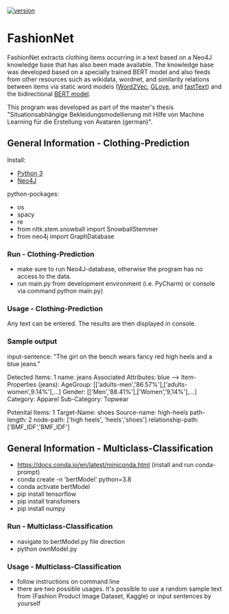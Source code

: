 [![version](https://img.shields.io/github/license/texttechnologylab/FashionNet)]()


# FashionNet
FashionNet extracts clothing items occurring in a text based on a Neo4J knowledge base that has also been made available. 
The knowledge base was developed based on a specially trained BERT model and also feeds from other resources such as wikidata, wordnet, and similarity relations between items via static word models ([Word2Vec](https://github.com/tensorflow/docs/blob/master/site/en/tutorials/text/word2vec.ipynb), [GLove](https://nlp.stanford.edu/projects/glove/), and [fastText](https://fasttext.cc/)) and the bidirectional [BERT model](https://github.com/google-research/bert).

This program was developed as part of the master's thesis "Situationsabhängige Bekleidungsmodellierung mit Hilfe von Machine Learning für die Erstellung von Avataren (german)".

## General Information - Clothing-Prediction
Install:
- [Python 3](https://www.python.org/downloads/)
- [Neo4J](https://neo4j.com/)

python-pockages:
- os
- spacy
- re
- from nltk.stem.snowball import SnowballStemmer
- from neo4j import GraphDatabase

### Run - Clothing-Prediction
- make sure to run Neo4J-database, otherwise the program has no access to the data.
- run main.py from development environment (i.e. PyCharm) or console via command python main.py)

### Usage - Clothing-Prediction
Any text can be entered. The results are then displayed in console.

### Sample output

input-sentence: "The girl on the bench wears fancy red high heels and a blue jeans."

Detected Items: 1
name: jeans
Associated Attributes: blue
--> Item-Properties (jeans):
AgeGroup: [['adults-men','86.57%'],['adults-women',9.14%'],...]
Gender: [['Men','88.41%'],['Women','9,14%'],...]
Category: Apparel
Sub-Category: Topwear

Potenital Items: 1
Target-Name: shoes
Source-name: high-heels
path-length: 2
node-path: ['high heels', 'heels','shoes']
relationship-path: ['BMF_IDF','BMF_IDF']


## General Information - Multiclass-Classification
- https://docs.conda.io/en/latest/miniconda.html (install and run conda-prompt)
- conda create -n 'bertModel' python=3.8
- conda activate bertModel
- pip install tensorflow
- pip install transfomers
- pip install numpy

### Run - Multiclass-Classification
- navigate to bertModel.py file direction
- python ownModel.py

### Usage - Multiclass-Classification
- follow instructions on command line
- there are two possible usages. It's possible to use a random sample text from (Fashion Product Image Dataset, Kaggle) or input sentences by yourself
